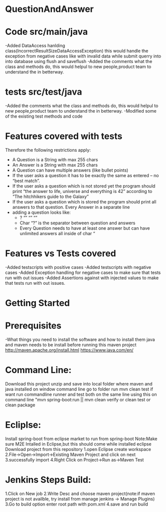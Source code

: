 # QuestionAndAnswer

# Code src/main/java
  -Added DataAccess hanlding class(IncorrectResultSizeDataAccessException) this would handle the exception from negative cases like   with    invalid data while submit querry into into database using flush and saveflush
  -Added the comments what the class and methods do, this would helpul to new people,product team to understand the in betterway.
# tests src/test/java
  -Added the comments what the class and methods do, this would helpul to new people,product team to understand the in betterway.
  -Modified some of the existing test methods and code

# Features covered with tests
  
Therefore the following restrictions apply:
  - A Question is a String with max 255 chars
  - An Answer is a String with max 255 chars
  - A Question can have multiple answers (like bullet points)
  - If the user asks a question it has to be exactly the same as entered – no “best match”.
  - If the user asks a question which is not stored yet the program should print “the answer to life, universe and everything is 42” according to “The hitchhikers guide to the Galaxy”
  - If the user asks a question which is  stored the program should print all answers to that question. Every Answer in a separate line
  - adding a question looks like: 
    - <question>? “<answer1>” “<answer2>” “<answerX>”
    - Char “?” is the separator between question and answers
    - Every Question needs to have at least one answer but can have unlimited answers all inside of char “
  
# Features vs Tests covered
  -Added testscripts with positive cases
  -Added testscripts with negative cases
  -Added Exception handling for negative cases to make sure that tests run with out issues
  -Added Assertions against with injected values to make that tests run with out issues.

# Getting Started

# Prerequisites
  -What things you need to install the software and how to install them java and maven needs to be install before running this maven project http://maven.apache.org/install.html https://www.java.com/en/

# Command Line:
Download this project unzip and save into local folder where maven and java installed on window command line go to folder run mvn clean test
if want run commandline runner and test both on the same line  using this on command line "mvn spring-boot:run || mvn clean verify or clean test or clean package

# Ecliplse:
Install spring-boot from eclipse market to run from spring-boot
Note:Make sure M2E Intalled in Eclipse,but this should come while installed eclipse Download project from this repository 1.open Eclipse create workspace 2.File->Open->Import->Existing Maven Project and click on next 3.successfully import 4.Right Click on Project->Run as->Maven Test

# Jenkins Steps Build:

1.Click on New job 2.Write Desc and choose maven project(note:if maven project is not availble, try install from manage jenkins -> Manage Plugins) 3.Go to build option enter root path with pom.xml 4.save and run build


   
